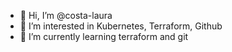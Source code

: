 - 👋 Hi, I’m @costa-laura
- 👀 I’m interested in Kubernetes, Terraform, Github
- 🌱 I’m currently learning terraform and git
<!---
costa-laura/costa-laura is a ✨ special ✨ repository because its `README.md` (this file) appears on your GitHub profile.
You can click the Preview link to take a look at your changes.
--->
